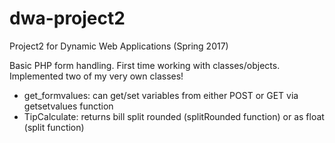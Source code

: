 # dwa-project2
Project2 for Dynamic Web Applications (Spring 2017)


Basic PHP form handling. First time working with classes/objects.  Implemented two of my very own classes!
* get_formvalues: can get/set variables from either POST or GET via getsetvalues function
* TipCalculate: returns bill split rounded (splitRounded function) or as float (split function)
